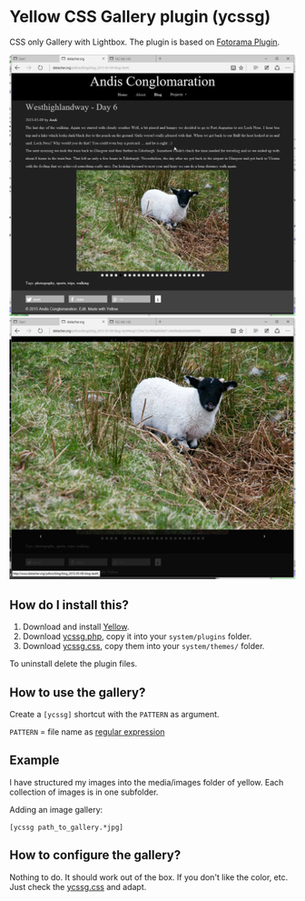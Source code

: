 Yellow CSS Gallery plugin (ycssg)
=================
CSS only Gallery with Lightbox. The plugin is based on [Fotorama Plugin](https://github.com/datenstrom/yellow-extensions/tree/master/plugins/fotorama).

![Slideshow](slideshow.jpg?raw=true)
![Lightbox](lightbox.jpg?raw=true)

How do I install this?
----------------------
1. Download and install [Yellow](https://github.com/datenstrom/yellow/).  
2. Download [ycssg.php](ycssg.php?raw=true), copy it into your `system/plugins` folder.  
3. Download [ycssg.css](ycssg.css?raw=true), copy them into your `system/themes/` folder.  

To uninstall delete the plugin files.

How to use the gallery?
------------------
Create a `[ycssg]` shortcut with the `PATTERN` as argument.

`PATTERN` = file name as [regular expression](https://en.wikipedia.org/wiki/Regular_expression)  

Example
-------
I have structured my images into the media/images folder of yellow. Each collection
of images is in one subfolder.

Adding an image gallery:

    [ycssg path_to_gallery.*jpg]

How to configure the gallery?
------------------------
Nothing to do. It should work out of the box. If you don't like the color,
etc. Just check the [ycssg.css](ycssg.css?raw=true) and adapt.

